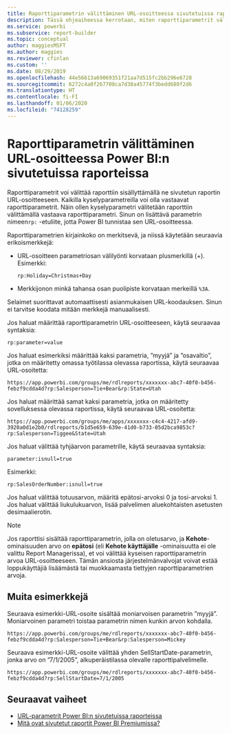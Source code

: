 ```yaml
---
title: Raporttiparametrin välittäminen URL-osoitteessa sivutetuissa raporteissa – Power BI:n raportin muodostin
description: Tässä ohjeaiheessa kerrotaan, miten raporttiparametrit välitetään raporttiin sisällyttämällä ne sivutetun raportin URL-osoitteeseen.
ms.service: powerbi
ms.subservice: report-builder
ms.topic: conceptual
author: maggiesMSFT
ms.author: maggies
ms.reviewer: cfinlan
ms.custom: ''
ms.date: 08/29/2019
ms.openlocfilehash: 44e56613a69069351f21aa7d515fc2bb296e6728
ms.sourcegitcommit: 6272c4a0f267708ca7d38a45774f3bedd680f2d6
ms.translationtype: HT
ms.contentlocale: fi-FI
ms.lasthandoff: 01/06/2020
ms.locfileid: "74128259"
---
```

# <a name="pass-a-report-parameter-in-a-url-for-a-paginated-report-in-power-bi"></a>Raporttiparametrin välittäminen URL-osoitteessa Power BI:n sivutetuissa raporteissa 

Raporttiparametrit voi välittää raporttiin sisällyttämällä ne sivutetun raportin URL-osoitteeseen. Kaikilla kyselyparametreilla voi olla vastaavat raporttiparametrit. Näin ollen kyselyparametri välitetään raporttiin välittämällä vastaava raporttiparametri. Sinun on lisättävä parametrin nimeen`rp:` -etuliite, jotta Power BI tunnistaa sen URL-osoitteessa. 

Raporttiparametrien kirjainkoko on merkitsevä, ja niissä käytetään seuraavia erikoismerkkejä: 

- URL-osoitteen parametriosan välilyönti korvataan plusmerkillä (+).  Esimerkki: 

    ```rp:Holiday=Christmas+Day```

- Merkkijonon minkä tahansa osan puolipiste korvataan merkeillä `%3A`.

Selaimet suorittavat automaattisesti asianmukaisen URL-koodauksen. Sinun ei tarvitse koodata mitään merkkejä manuaalisesti. 

Jos haluat määrittää raporttiparametrin URL-osoitteeseen, käytä seuraavaa syntaksia: 

```
rp:parameter=value
```

Jos haluat esimerkiksi määrittää kaksi parametria, ”myyjä” ja ”osavaltio”, jotka on määritetty omassa työtilassa olevassa raportissa, käytä seuraavaa URL-osoitetta: 

```
https://app.powerbi.com/groups/me/rdlreports/xxxxxxx-abc7-40f0-b456-febzf9cdda4d?rp:Salesperson=Tie+Bear&rp:State=Utah 
```

Jos haluat määrittää samat kaksi parametria, jotka on määritetty sovelluksessa olevassa raportissa, käytä seuraavaa URL-osoitetta: 

```
https://app.powerbi.com/groups/me/apps/xxxxxxx-c4c4-4217-afd9-3920a0d1e2b0/rdlreports/b1d5e659-639e-41d0-b733-05d2bca9853c?rp:Salesperson=Tiggee&State=Utah 
```

Jos haluat välittää tyhjäarvon parametrille, käytä seuraavaa syntaksia: 

```
parameter:isnull=true
```

Esimerkki:

```
rp:SalesOrderNumber:isnull=true
```

Jos haluat välittää totuusarvon, määritä epätosi-arvoksi 0 ja tosi-arvoksi 1. Jos haluat välittää liukulukuarvon, lisää palvelimen aluekohtaisten asetusten desimaalierotin.

> [!NOTE]
> Jos raporttisi sisältää raporttiparametrin, jolla on oletusarvo, ja **Kehote**-ominaisuuden arvo on **epätosi** (eli **Kehote käyttäjälle** -ominaisuutta ei ole valittu Report Managerissa), et voi välittää kyseisen raporttiparametrin arvoa URL-osoitteeseen. Tämän ansiosta järjestelmänvalvojat voivat estää loppukäyttäjiä lisäämästä tai muokkaamasta tiettyjen raporttiparametrien arvoja.

## <a name="additional-examples"></a>Muita esimerkkejä 

Seuraava esimerkki-URL-osoite sisältää moniarvoisen parametrin ”myyjä”. Moniarvoinen parametri toistaa parametrin nimen kunkin arvon kohdalla. 

```
https://app.powerbi.com/groups/me/rdlreports/xxxxxxx-abc7-40f0-b456-febzf9cdda4d?rp:Salesperson=Tie+Bear&rp:Salesperson=Mickey 
```

Seuraava esimerkki-URL-osoite välittää yhden SellStartDate-parametrin, jonka arvo on ”7/1/2005”, alkuperäistilassa olevalle raporttipalvelimelle.

```
https://app.powerbi.com/groups/me/rdlreports/xxxxxxx-abc7-40f0-b456-febzf9cdda4d?rp:SellStartDate=7/1/2005
```

## <a name="next-steps"></a>Seuraavat vaiheet

- [URL-parametrit Power BI:n sivutetuissa raporteissa](report-builder-url-parameters.md)
- [Mitä ovat sivutetut raportit Power BI Premiumissa?](paginated-reports-report-builder-power-bi.md)
